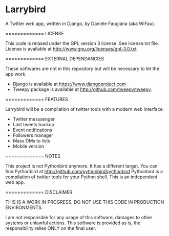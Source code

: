 Larrybird
==========

A Twitter web app, written in Django, by Daniele Faugiana (aka WiFau).

=============
LICENSE

This code is relased under the GPL version 3 license. See license.txt file.
License is available at http://www.gnu.org/licenses/gpl-3.0.txt

=============
EXTERNAL DEPENDANCIES

These softwares are not in this repository but will be necessary to let the app work.

- Django is available at https://www.djangoproject.com
- Tweepy package is available at http://github.com/tweepy/tweepy.

=============
FEATURES

Larrybird will be a compilation of twitter tools with a modern web interface.

- Twitter messsenger
- Last tweets backup
- Event notifications
- Followers manager
- Mass DMs to lists
- Mobile version

=============
NOTES

This project is not Pythonbird anymore. It has a different target.
You can find Pythonbird at http://github.com/pythonbird/pythonbird
Pythonbird is a compilation of twitter tools for your Python shell.
This is an independent web app. 

=============
DISCLAIMER

THIS IS A WORK IN PROGRESS, DO NOT USE THIS CODE IN PRODUCTION ENVIRONMENTS.


I am not responsible for any usage of this software, damages to other systems or unlawful actions.
This software is provided as is, the responsibility relies ONLY on the final user.
